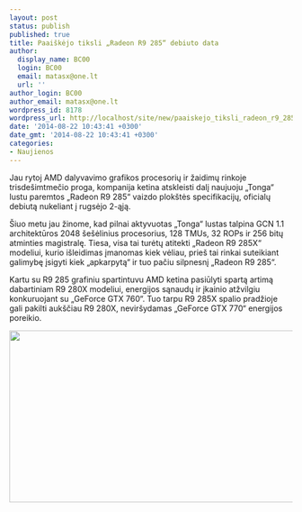 ```yaml
---
layout: post
status: publish
published: true
title: Paaiškėjo tiksli „Radeon R9 285“ debiuto data
author:
  display_name: BC00
  login: BC00
  email: matasx@one.lt
  url: ''
author_login: BC00
author_email: matasx@one.lt
wordpress_id: 8178
wordpress_url: http://localhost/site/new/paaiskejo_tiksli_radeon_r9_285_debiuto_data/
date: '2014-08-22 10:43:41 +0300'
date_gmt: '2014-08-22 10:43:41 +0300'
categories:
- Naujienos
---
```

<p>
	Jau rytoj AMD dalyvavimo grafikos procesorių ir žaidimų rinkoje trisde&scaron;imtmečio proga, kompanija ketina atskleisti dalį naujuoju &bdquo;Tonga&ldquo; lustu paremtos &bdquo;Radeon R9 285&ldquo; vaizdo plok&scaron;tės specifikacijų, oficialų debiutą nukeliant į rugsėjo 2-ąją.</p>
<p>
	&Scaron;iuo metu jau žinome, kad pilnai aktyvuotas &bdquo;Tonga&ldquo; lustas talpina GCN 1.1 architektūros 2048 &scaron;e&scaron;ėlinius procesorius, 128 TMUs, 32 ROPs ir 256 bitų atminties magistralę. Tiesa, visa tai turėtų atitekti &bdquo;Radeon R9 285X&ldquo; modeliui, kurio i&scaron;leidimas įmanomas kiek vėliau, prie&scaron; tai rinkai suteikiant galimybę įsigyti kiek &bdquo;apkarpytą&ldquo; ir tuo pačiu silpnesnį &bdquo;Radeon R9 285&ldquo;.</p>
<p>
	Kartu su R9 285 grafiniu spartintuvu AMD ketina pasiūlyti spartą artimą dabartiniam R9 280X modeliui, energijos sąnaudų ir įkainio atžvilgiu konkuruojant su &bdquo;GeForce GTX 760&ldquo;. Tuo tarpu R9 285X spalio pradžioje gali pakilti auk&scaron;čiau R9 280X, nevir&scaron;ydamas &bdquo;GeForce GTX 770&ldquo; energijos poreikio.</p>
<p>
	<img alt="" src="http://technews.lt/userfiles/101a(1).jpg" style="width: 520px; height: 305px;" /></p>
